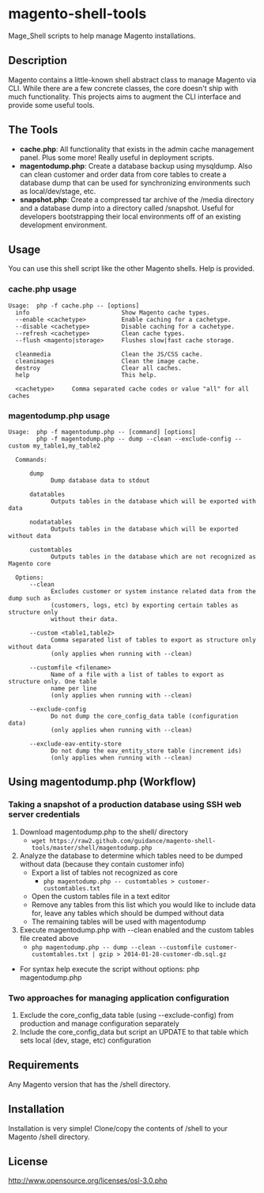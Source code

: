 magento-shell-tools
===================

Mage_Shell scripts to help manage Magento installations.

Description
-------------------

Magento contains a little-known shell abstract class to manage Magento via CLI.
While there are a few concrete classes, the core doesn't ship with much functionality.
This projects aims to augment the CLI interface and provide some useful tools.

The Tools
-------------------

 - **cache.php**: All functionality that exists in the admin cache management panel. Plus some more!
   Really useful in deployment scripts.
 - **magentodump.php**: Create a database backup using mysqldump.  Also can clean customer and order 
   data from core tables to create a database dump that can be used for synchronizing environments
   such as local/dev/stage, etc.
 - **snapshot.php**: Create a compressed tar archive of the /media directory and a database dump into 
   a directory called /snapshot.  Useful for developers bootstrapping their local environments off 
   of an existing development environment.

Usage
-------------------
You can use this shell script like the other Magento shells. Help is provided.

### cache.php usage

    Usage:  php -f cache.php -- [options]
      info                          Show Magento cache types.
      --enable <cachetype>          Enable caching for a cachetype.
      --disable <cachetype>         Disable caching for a cachetype.
      --refresh <cachetype>         Clean cache types.
      --flush <magento|storage>     Flushes slow|fast cache storage.

      cleanmedia                    Clean the JS/CSS cache.
      cleanimages                   Clean the image cache.
      destroy                       Clear all caches.
      help                          This help.

      <cachetype>     Comma separated cache codes or value "all" for all caches

### magentodump.php usage

    Usage:  php -f magentodump.php -- [command] [options]
            php -f magentodump.php -- dump --clean --exclude-config --custom my_table1,my_table2

      Commands:

          dump
                Dump database data to stdout

          datatables
                Outputs tables in the database which will be exported with data

          nodatatables
                Outputs tables in the database which will be exported without data

          customtables
                Outputs tables in the database which are not recognized as Magento core

      Options:
          --clean
                Excludes customer or system instance related data from the dump such as
                (customers, logs, etc) by exporting certain tables as structure only
                without their data.

          --custom <table1,table2>
                Comma separated list of tables to export as structure only without data
                (only applies when running with --clean)

          --customfile <filename>
                Name of a file with a list of tables to export as structure only. One table
                name per line
                (only applies when running with --clean)

          --exclude-config
                Do not dump the core_config_data table (configuration data)
                (only applies when running with --clean)

          --exclude-eav-entity-store
                Do not dump the eav_entity_store table (increment ids)
                (only applies when running with --clean)
    
Using magentodump.php (Workflow)
---------------------
### Taking a snapshot of a production database using SSH web server credentials

  1. Download magentodump.php to the shell/ directory  
     * `wget https://raw2.github.com/guidance/magento-shell-tools/master/shell/magentodump.php`
  1. Analyze the database to determine which tables need to be dumped without data (because they contain customer info)
     * Export a list of tables not recognized as core
       * `php magentodump.php -- customtables > customer-customtables.txt`
     * Open the custom tables file in a text editor
     * Remove any tables from this list which you would like to include data for, leave any tables which should be dumped without data
     * The remaining tables will be used with magentodump
  1. Execute magentodump.php with --clean enabled and the custom tables file created above
     * `php magentodump.php -- dump --clean --customfile customer-customtables.txt | gzip > 2014-01-28-customer-db.sql.gz`

*  For syntax help execute the script without options: php magentodump.php

### Two approaches for managing application configuration

  1. Exclude the core_config_data table (using --exclude-config) from production and manage configuration separately
  2. Include the core_config_data but script an UPDATE to that table which sets local (dev, stage, etc) configuration

Requirements
-------------------

Any Magento version that has the /shell directory.

Installation
--------------------

Installation is very simple! Clone/copy the contents of /shell to your Magento /shell directory.

License
-------------------
http://www.opensource.org/licenses/osl-3.0.php

